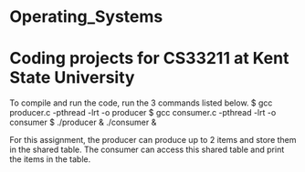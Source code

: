 # Operating_Systems
# Coding projects for CS33211 at Kent State University

To compile and run the code, run the 3 commands listed below.
$ gcc producer.c -pthread -lrt -o producer
$ gcc consumer.c -pthread -lrt -o consumer
$ ./producer & ./consumer &

For this assignment, the producer can produce up to 2 items and store them in the shared table. The consumer can access this shared table and print the items in the table.

